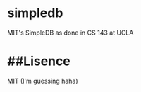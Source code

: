 simpledb
========

MIT's SimpleDB as done in CS 143 at UCLA

##Lisence
=========
MIT (I'm guessing haha)
